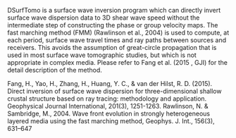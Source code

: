 DSurfTomo is a surface wave inversion program which can directly invert surface wave dispersion data to 3D shear wave speed without the intermediate step of constructing the phase or group velocity maps.
The fast marching method (FMM) (Rawlinson et al., 2004) is used to compute, at each period, surface wave travel times and ray paths between sources and receivers. This avoids the assumption of great-circle propagation that is used in most surface wave tomographic studies, but which is not appropriate in complex media. 
Please refer to Fang et al. (2015 , GJI) for the detail description of the method.

Fang, H., Yao, H., Zhang, H., Huang, Y. C., & van der Hilst, R. D. (2015). Direct inversion of surface wave dispersion for three-dimensional shallow crustal structure based on ray tracing: methodology and application. Geophysical Journal International, 201(3), 1251-1263.
Rawlinson, N. & Sambridge, M., 2004. Wave front evolution in strongly heterogeneous layered media using the fast marching method, Geophys. J. Int., 156(3), 631–647 
